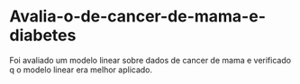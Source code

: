 # Avalia-o-de-cancer-de-mama-e-diabetes
Foi avaliado um modelo linear sobre dados de cancer de mama e verificado q o modelo linear era melhor aplicado.
